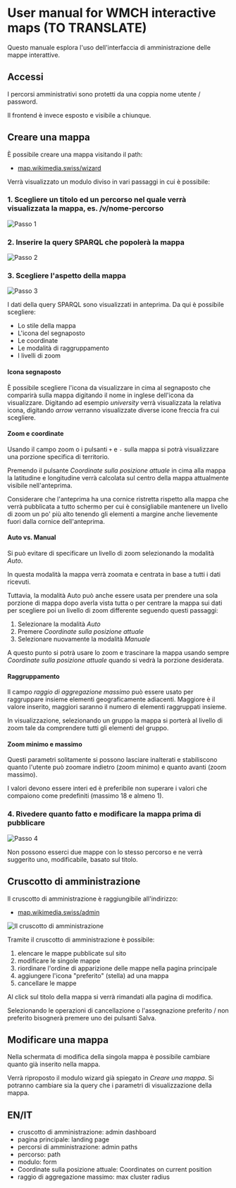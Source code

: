 # User manual for WMCH interactive maps (TO TRANSLATE)

Questo manuale esplora l'uso dell'interfaccia di amministrazione delle mappe interattive.

## Accessi

I percorsi amministrativi sono protetti da una coppia nome utente / password.

Il frontend è invece esposto e visibile a chiunque.

## Creare una mappa

È possibile creare una mappa visitando il path:

- [map.wikimedia.swiss/wizard](https://map.wikimedia.swiss/wizard)

Verrà visualizzato un modulo diviso in vari passaggi in cui è possibile:

### 1. Scegliere un titolo ed un percorso nel quale verrà visualizzata la mappa, es. /v/nome-percorso

![Passo 1](/wizard/man/_media/wizard-01.png)

### 2. Inserire la query SPARQL che popolerà la mappa

![Passo 2](/wizard/man/_media/wizard-02.png)

### 3. Scegliere l'aspetto della mappa

![Passo 3](/wizard/man/_media/wizard-03.png)

I dati della query SPARQL sono visualizzati in anteprima. Da qui è possibile scegliere:

- Lo stile della mappa
- L'icona del segnaposto
- Le coordinate
- Le modalità di raggruppamento
- I livelli di zoom

#### Icona segnaposto

È possibile scegliere l'icona da visualizzare in cima al segnaposto che comparirà sulla mappa digitando il nome in inglese dell'icona da visualizzare. Digitando ad esempio *university* verrà visualizzata la relativa icona, digitando *arrow* verranno visualizzate diverse icone freccia fra cui scegliere.

#### Zoom e coordinate

Usando il campo zoom o i pulsanti `+` e `-` sulla mappa si potrà visualizzare una porzione specifica di territorio.

Premendo il pulsante *Coordinate sulla posizione attuale* in cima alla mappa la latitudine e longitudine verrà calcolata sul centro della mappa attualmente visibile nell'anteprima.

Considerare che l'anteprima ha una cornice ristretta rispetto alla mappa che verrà pubblicata a tutto schermo per cui è consigliabile mantenere un livello di zoom un po' più alto tenendo gli elementi a margine anche lievemente fuori dalla cornice dell'anteprima.

#### Auto vs. Manual

Si può evitare di specificare un livello di zoom selezionando la modalità *Auto*.

In questa modalità la mappa verrà zoomata e centrata in base a tutti i dati ricevuti.

Tuttavia, la modalità Auto può anche essere usata per prendere una sola porzione di mappa dopo averla vista tutta o per centrare la mappa sui dati per scegliere poi un livello di zoom differente seguendo questi passaggi:

1. Selezionare la modalità *Auto*
2. Premere *Coordinate sulla posizione attuale*
3. Selezionare nuovamente la modalità *Manuale*

A questo punto si potrà usare lo zoom e trascinare la mappa usando sempre *Coordinate sulla posizione attuale* quando si vedrà la porzione desiderata.


#### Raggruppamento

Il campo *raggio di aggregazione massimo* può essere usato per raggruppare insieme elementi geograficamente adiacenti. Maggiore è il valore inserito, maggiori saranno il numero di elementi raggruppati insieme.

In visualizzazione, selezionando un gruppo la mappa si porterà al livello di zoom tale da comprendere tutti gli elementi del gruppo.


#### Zoom minimo e massimo

Questi parametri solitamente si possono lasciare inalterati e stabiliscono quanto l'utente può zoomare indietro (zoom minimo) e quanto avanti (zoom massimo).

I valori devono essere interi ed è preferibile non superare i valori che compaiono come predefiniti (massimo 18 e almeno 1).


### 4. Rivedere quanto fatto e modificare la mappa prima di pubblicare

![Passo 4](/wizard/man/_media/wizard-04.png)

Non possono esserci due mappe con lo stesso percorso e ne verrà suggerito uno, modificabile, basato sul titolo.

## Cruscotto di amministrazione

Il cruscotto di amministrazione è raggiungibile all'indirizzo:

- [map.wikimedia.swiss/admin](https://map.wikimedia.swiss/admin)

![Il cruscotto di amministrazione](/wizard/man/_media/admin-01.png)

Tramite il cruscotto di amministrazione è possibile:

1. elencare le mappe pubblicate sul sito
2. modificare le singole mappe
3. riordinare l'ordine di apparizione delle mappe nella pagina principale
4. aggiungere l'icona "preferito" (stella) ad una mappa
5. cancellare le mappe

Al click sul titolo della mappa si verrà rimandati alla pagina di modifica.

Selezionando le operazioni di cancellazione o l'assegnazione preferito / non preferito bisognerà premere uno dei pulsanti Salva.

## Modificare una mappa

Nella schermata di modifica della singola mappa è possibile cambiare quanto già inserito nella mappa.

Verrà riproposto il modulo wizard già spiegato in *Creare una mappa*. Si potranno cambiare sia la query che i parametri di visualizzazione della mappa.

## EN/IT

- cruscotto di amministrazione: admin dashboard
- pagina principale: landing page
- percorsi di amministrazione: admin paths
- percorso: path
- modulo: form
- Coordinate sulla posizione attuale: Coordinates on current position
- raggio di aggregazione massimo: max cluster radius
